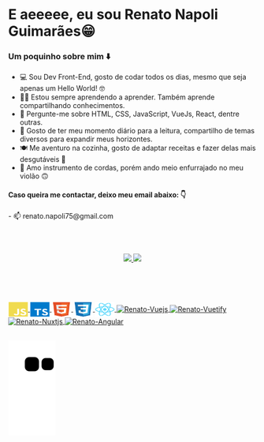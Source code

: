 ## <h1>E aeeeee, eu sou Renato Napoli Guimarães😁</h1> 

<h3>Um poquinho sobre mim ⬇️</h3>

- 💻 Sou Dev Front-End, gosto de codar todos os dias, mesmo que seja apenas um Hello World! 🤓
- 👨‍💻 Estou sempre aprendendo a aprender. Também aprende compartilhando conhecimentos.
- 💬 Pergunte-me sobre HTML, CSS, JavaScript, VueJs, React, dentre outras.
- 📖 Gosto de ter meu momento diário para a leitura, compartilho de temas diversos para expandir meus horizontes.
- 🍽️ Me aventuro na cozinha, gosto de adaptar receitas e fazer delas mais desgutáveis 🤪
- 🎻 Amo instrumento de cordas, porém ando meio enfurrajado no meu violão 🙃

<h4>Caso queira me contactar, deixo meu email abaixo: 👇</h4>
- 📫 renato.napoli75@gmail.com

 <br><br>

<div align="center" >
  <a href="https://github.com/Renatonapoli">
  <img height="180em"  src="https://github-readme-stats.vercel.app/api?username=Renatonapoli&show_icons=true&theme=highcontrast&include_all_commits=true&count_private=true"/> 
  <img height="170em" src="https://github-readme-stats.vercel.app/api/top-langs/?username=Renatonapoli&layout=compact&langs_count=7&theme=highcontrast"/>   
</div>

  
   <br><br>

  <div style="display: inline_block"><br>
  <img align="center" alt="Renato-Js" height="30" width="40" src="https://raw.githubusercontent.com/devicons/devicon/master/icons/javascript/javascript-plain.svg">
  <img align="center" alt="Renato-Ts" height="30" width="40" src="https://raw.githubusercontent.com/devicons/devicon/master/icons/typescript/typescript-plain.svg">
  <img align="center" alt="Renato-HTML" height="30" width="40" src="https://raw.githubusercontent.com/devicons/devicon/master/icons/html5/html5-original.svg">
  <img align="center" alt="Renato-CSS" height="30" width="40" src="https://raw.githubusercontent.com/devicons/devicon/master/icons/css3/css3-original.svg">
  <img align="center" alt="Renato-React" height="30" width="40" src="https://raw.githubusercontent.com/devicons/devicon/master/icons/react/react-original.svg">
  <img align="center" alt="Renato-Vuejs" height="30" width="40" src="https://cdn.jsdelivr.net/gh/devicons/devicon/icons/vuejs/vuejs-original.svg" />
  <img align="center" alt="Renato-Vuetify" height="30" width="40" src="https://cdn.jsdelivr.net/gh/devicons/devicon/icons/vuetify/vuetify-original.svg" /> 
  <img align="center" alt="Renato-Nuxtjs" height="30" width="40" src="https://cdn.jsdelivr.net/gh/devicons/devicon/icons/nuxtjs/nuxtjs-original.svg" /> 
  <img align="center" alt="Renato-Angular" height="30" width="40" src="https://angular.io/assets/images/logos/angular/angular.svg" />

  
  </div>
  
 ##
  
 
<picture align="center">
  <source media="(prefers-color-scheme: dark)" srcset="https://raw.githubusercontent.com/Renatonapoli/Renatonapoli/output/github-contribution-grid-snake-dark.svg">
  <source media="(prefers-color-scheme: light)" srcset="https://raw.githubusercontent.com/Renatonapoli/Renatonapoli/output/github-contribution-grid-snake-dark.svg">
  <img align="center" alt="github contribution grid snake animation" src="https://raw.githubusercontent.com/Renatonapoli/Renatonapoli/output/github-contribution-grid-snake.svg">
</picture>
